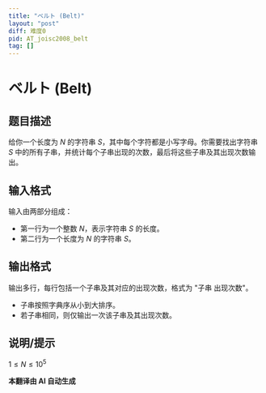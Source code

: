 ```yaml
---
title: "ベルト (Belt)"
layout: "post"
diff: 难度0
pid: AT_joisc2008_belt
tag: []
---
```


# ベルト (Belt)

## 题目描述

给你一个长度为 $N$ 的字符串 $S$，其中每个字符都是小写字母。你需要找出字符串 $S$ 中的所有子串，并统计每个子串出现的次数，最后将这些子串及其出现次数输出。

## 输入格式

输入由两部分组成：
- 第一行为一个整数 $N$，表示字符串 $S$ 的长度。
- 第二行为一个长度为 $N$ 的字符串 $S$。

## 输出格式

输出多行，每行包括一个子串及其对应的出现次数，格式为 "子串 出现次数"。
- 子串按照字典序从小到大排序。
- 若子串相同，则仅输出一次该子串及其出现次数。

## 说明/提示

$1 \le N \le 10^5$

 **本翻译由 AI 自动生成**

